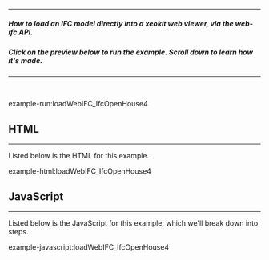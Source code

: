 
---
##### How to load an IFC model directly into a xeokit web viewer, via the web-ifc API. 
##### Click on the preview below to run the example. Scroll down to learn how it's made.
---

<br>

example-run:loadWebIFC_IfcOpenHouse4

## HTML

---

Listed below is the HTML for this example.

example-html:loadWebIFC_IfcOpenHouse4

## JavaScript

---

Listed below is the JavaScript for this example, which we'll break down into steps.

example-javascript:loadWebIFC_IfcOpenHouse4
